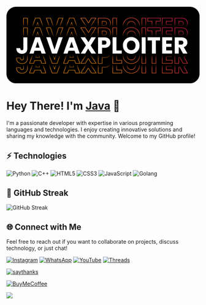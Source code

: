![](x.png)

# Hey There! I'm [Java](https://github.com/JawaTengahXploit1337) 👋

I'm a passionate developer with expertise in various programming languages and technologies. I enjoy creating innovative solutions and sharing my knowledge with the community. Welcome to my GitHub profile!

## ⚡ Technologies

![Python](https://img.shields.io/badge/-Python-black?style=flat-square&logo=Python)
![C++](https://img.shields.io/badge/-C++-00599C?style=flat-square&logo=c)
![HTML5](https://img.shields.io/badge/-HTML5-E34F26?style=flat-square&logo=html5&logoColor=white)
![CSS3](https://img.shields.io/badge/-CSS3-1572B6?style=flat-square&logo=css3)
![JavaScript](https://img.shields.io/badge/-JavaScript-black?style=flat-square&logo=javascript)
![Golang](https://img.shields.io/badge/-Golang-blue?style=flat-square&logo=go)

## 🌟 GitHub Streak

![GitHub Streak](https://streak-stats.demolab.com/?user=JawaTengahXploit1337)

## 🌐 Connect with Me

Feel free to reach out if you want to collaborate on projects, discuss technology, or just chat!

[![Instagram](https://img.shields.io/badge/-Instagram-%23E4405F?style=flat&logo=instagram&logoColor=white)](https://www.instagram.com/JavaXploiter)
[![WhatsApp](https://img.shields.io/badge/-WhatsApp-%23232D25?style=flat&logo=whatsapp&logoColor=white)](https://wa.me/6283847921480)
[![YouTube](https://img.shields.io/badge/-YouTube-%23FF0000?style=flat&logo=youtube&logoColor=white)](https://www.youtube.com/c/rozhakid)
[![Threads](https://img.shields.io/badge/-Threads-000000?style=flat&logo=threads&logoColor=white)](https://www.threads.net/@rozhak_official)

[![saythanks](https://img.shields.io/badge/say-thanks-ff69b4.svg)](https://saythanks.io/to/JohnCoene)

[![BuyMeCoffee][buymecoffeebadge]][buymecoffee]

[buymecoffee]: https://saweria.co/AsmaraHancur
[buymecoffeebadge]: https://img.shields.io/badge/buy%20me%20a%20coffe-donate-yellow.svg?style=for-the-badge
[commits-shield]: https://img.shields.io/github/commit-activity/y/audiconnect/audi_connect_ha?style=for-the-badge

![](https://blogger.googleusercontent.com/img/b/R29vZ2xl/AVvXsEhqOuBI0T2Y5ISiig4ve-xknm8n5JYdHH17FveZQ3JFVlefNfCeGPLTf6X06bmSEKPjTOHLH5orGHavMDkkY_lri1n8iRrXlo1smsCbhxcmw6VlcbvD3fJC0nTAekEQcViNH6s9LtKvzUM/s1600/35k7q7n.gif)
